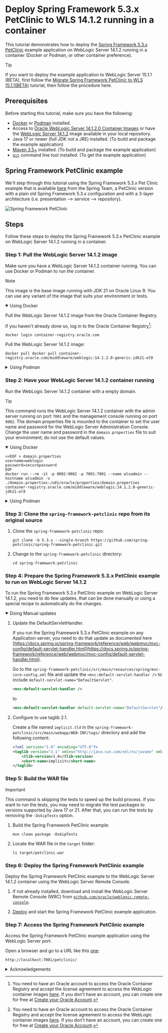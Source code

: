 # Deploy Spring Framework 5.3.x PetClinic to WLS 14.1.2 running in a container

This tutorial demonstrates how to deploy the [Spring Framework 5.3.x PetClinic](https://github.com/spring-petclinic/spring-framework-petclinic/tree/5.3.x) example application on WebLogic Server 14.1.2 running in a container (Docker or Podman, or other container preference).

> [!TIP]
> If you want to deploy the example application to WebLogic Server 15.1.1 (BETA), first follow the [Migrate Spring Framework PetClinic to WLS 15.1.1(BETA)](../../migrate/spring-framework-petclinic-15.1.1/README.md) tutorial, then follow the procedure here.

## Prerequisites

Before starting this tutorial, make sure you have the following:

- [Docker](https://docs.docker.com/get-docker/) or [Podman](https://podman.io/getting-started/installation) installed.
- Access to [Oracle WebLogic Server 14.1.2.0 Container Images](https://container-registry.oracle.com/ords/ocr/ba/middleware/weblogic) or have the [WebLogic Server 14.1.2](https://www.oracle.com/middleware/technologies/weblogic-server-installers-downloads.html) image available in your local repository.
- Java 17 or newer (full JDK not a JRE) installed. (To build and package the example application)
- [Maven 3.5+](https://maven.apache.org/install.html) installed. (To build and package the example application)
- [`git`](https://help.github.com/articles/set-up-git) command line tool installed. (To get the example application)

## Spring Framework PetClinic example

We'll step through this tutorial using the Spring Framework 5.3.x Pet Clinic example that is available [here](https://github.com/spring-petclinic/spring-framework-petclinic/tree/5.3.x) from the Spring Team, a PetClinic version with a plain old Spring Framework 5.3.x configuration and with a 3-layer architecture (i.e. presentation --> service --> repository).

![Spring Framework PetClinic](https://cloud.githubusercontent.com/assets/838318/19727082/2aee6d6c-9b8e-11e6-81fe-e889a5ddfded.png)

## Steps

Follow these steps to deploy the Spring Framework 5.3.x PetClinic example on WebLogic Server 14.1.2 running in a container.

### Step 1: Pull the WebLogic Server 14.1.2 image

Make sure you have a WebLogic Server 14.1.2 container running. You can use Docker or Podman to run the container.

> [!NOTE]
> This image is the base image running with JDK 21 on Oracle Linux 9. You can use any variant of the image that suits your environment or tests.

<details open>

<summary>Using Docker</summary>

Pull the WebLogic Server 14.1.2 image from the Oracle Container Registry.

  If you haven't already done so, log in to the Oracle Container Registry[^ocrlogin]:

  ```shell
  docker login container-registry.oracle.com
  ```

  Pull the WebLogic Server 14.1.2 image:

  ```shell
  docker pull docker pull container-registry.oracle.com/middleware/weblogic:14.1.2.0-generic-jdk21-ol9
  ```
</details>

<details>

<summary>Using Podman</summary>

Pull the WebLogic Server 14.1.2 image from the Oracle Container Registry.

  If you haven't already done so, log in to the Oracle Container Registry[^ocrlogin]:

  ```shell
  podman login container-registry.oracle.com
  ```

  Pull the WebLogic Server 14.1.2 image:

  ```shell
  podman pull docker pull container-registry.oracle.com/middleware/weblogic:14.1.2.0-generic-jdk21-ol9
  ```

</details>

### Step 2: Have your WebLogic Server 14.1.2 container running

Run the WebLogic Server 14.1.2 container with a empty domain.

> [!TIP]
> This command runs the WebLogic Server 14.1.2 container with the admin server running on port `7001` and the management console running on port `9002`. The domain properties file is mounted to the container to set the user name and password for the WebLogic Server Administration Console.
> Change the user name and password in the `domain.properties` file to suit your environment; do not use the default values.

<details open>

<summary>Using Docker</summary>

```shell
<<EOF > domain.properties
username=weblogic
password=securepassword
EOF
docker run --rm -it -p 9002:9002 -p 7001:7001 --name wlsadmin --hostname wlsadmin -v ./domain.properties:/u01/oracle/properties/domain.properties container-registry.oracle.com/middleware/weblogic:14.1.2.0-generic-jdk21-ol9
```

</details>

<details>

<summary>Using Podman</summary>

```shell
<<EOF > domain.properties
username=weblogic
password=securepassword
EOF
podman run --rm -it -p 9002:9002 -p 7001:7001 --name wlsadmin --hostname wlsadmin -v ./domain.properties:/u01/oracle/properties/domain.properties container-registry.oracle.com/middleware/weblogic:14.1.2.0-generic-jdk21-ol9
```

</details>

### Step 3: Clone the `spring-framework-petclinic` repo from its original source

1. Clone the `spring-framework-petclinic` repo:

    ```shell
    git clone -b 5.3.x --single-branch https://github.com/spring-petclinic/spring-framework-petclinic.git
    ```

1. Change to the `spring-framework-petclinic` directory:

    ```shell
    cd spring-framework-petclinic
    ```

### Step 4: Prepare the Spring Framework 5.3.x PetClinic example to run on WebLogic Server 14.1.2

To run the Spring Framework 5.3.x PetClinic example on WebLogic Server 14.1.2, you need to do few updates, that can be done manually or using a special recipe to automatically do the changes.

<!-- <details>

<summary>Using OpenRewrite Recipes to automatically update</summary>

1. Run the following command to run OpenRewrite:

    ```shell
    mvn -U org.openrewrite.maven:rewrite-maven-plugin:run \
    -Drewrite.recipeArtifactCoordinates=com.oracle.weblogic.rewrite:rewrite-weblogic:RELEASE \
    -Drewrite.activeRecipes=com.oracle.weblogic.rewrite.examples.spring.SetupSpringFrameworkPetClinicFor1412
    ```

</details> -->

<details open>

<summary>Doing Manual updates</summary>

1. Update the DefaultServletHandler.

    If you run the Spring Framework 5.3.x PetClinic example on any Application server, you need to do that update as documented here [https://docs.spring.io/spring-framework/reference/web/webmvc/mvc-config/default-servlet-handler.html](https://docs.spring.io/spring-framework/reference/web/webmvc/mvc-config/default-servlet-handler.html).

    Go to the `spring-framework-petclinic/src/main/resources/spring/mvc-core-config.xml` file and update the `<mvc:default-servlet-handler />` to include `default-servlet-name="DefaultServlet"`.

    ```xml
    <mvc:default-servlet-handler />
    ```

    to

    ```xml
    <mvc:default-servlet-handler default-servlet-name="DefaultServlet"/>
    ```

1. Configure to use taglib 2.1.

    Create a file named `implicit.tld` in the `spring-framework-petclinic/src/main/webapp/WEB-INF/tags/` directory and add the following content:

    ```xml
    <?xml version="1.0" encoding="UTF-8"?>
    <taglib version="2.1" xmlns="http://java.sun.com/xml/ns/javaee" xmlns:xsi="http://www.w3.org/2001/XMLSchema-instance" xsi:schemaLocation="http://java.sun.com/xml/ns/javaee http://java.sun.com/xml/ns/javaee/web-jsptaglibrary_2_1.xsd">
        <tlib-version>1.0</tlib-version>
        <short-name>implicit</short-name>
    </taglib>
    ```

</details>

### Step 5: Build the WAR file

> [!IMPORTANT]
> This command is skipping the tests to speed up the build process. If you want to run the tests, you may need to migrate the test packages to versions supported by Java 17 or 21. After that, you can run the tests by removing the `-DskipTests` option.

1. Build the Spring Framework PetClinic example:

    ```shell
    mvn clean package -DskipTests
    ```

1. Locate the WAR file in the `target` folder:

    ```shell
    ls target/petclinic.war
    ```

### Step 6: Deploy the Spring Framework PetClinic example

Deploy the Spring Framework PetClinic example to the WebLogic Server 14.1.2 container using the WebLogic Server Remote Console.

1. If not already installed, download and install the WebLogic Server Remote Console (WRC) from [`github.com/oracle/weblogic-remote-console`](https://github.com/oracle/weblogic-remote-console/releases).

1. [Deploy](https://docs.oracle.com/en/middleware/fusion-middleware/weblogic-remote-console/administer/deploying-applications.html) and start the Spring Framework PetClinic example application.

### Step 7: Access the Spring Framework PetClinic example

Access the Spring Framework PetClinic example application using the WebLogic Server port.

Open a browser and go to a URL like this [one](http://localhost:7001/petclinic/):

  ```shell
  http://localhost:7001/petclinic/
  ```

<details>

<summary>Acknowledgements</summary>

- **Author** - Adao Oliveira Junior
- **Contributors** - Adao Oliveira Junior
- **Last Updated By/Date** - Adao Oliveira Junior/March 2025

</details>

[^ocrlogin]: You need to have an Oracle account to access the Oracle Container Registry and accept the license agreement to access the WebLogic container images [here](https://container-registry.oracle.com/ords/ocr/ba/middleware/weblogic). If you don't have an account, you can create one for free at [Create your Oracle Account](https://profile.oracle.com/myprofile/account/create-account.jspx).
